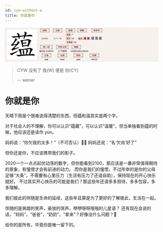 ```yaml
---
id: cyw-without-w
title: 你就是你
---
```


![YUN](./yun-explained.png)

> CYW 没有了 我(W) 便是 你(CY)
>
> -- wener

<!-- more -->

# 你就是你

天晴下雨是个很难说得清楚的东西，但蕴和温其实是两个字。

对于社会人的不理解，你可以认识“蕴藏”，可以认识“温暖”，但当单独看到蕴的时候，他应该还是读作 yùn。

妈妈说：“你欠我的太多！”（不可否认）🤷‍♂️
妈妈还说：“名‘欠肖’好了”

但你还是你，不应该携带我们的影子。

2020一个一点点起伏动荡的数字，但你能看到2100，那应该是一番非常值得期待的景象，有憧憬才会有前进的动力。
而你是我们的憧憬，不过所幸的是你的父母足够“大条”，不需要有心里压力（生活有压力了还请自助），保持现在的开心快乐就好。
不过其实开心快乐的可能是我们？那这些年还请多多担待，多多包容，多多理解。

我们彼此的伴随是生命的延续，这些年且算是为了更好的了解彼此，生活在一起。

伴随的是爽朗的笑声，豪放的哭声，咿咿呀呀哦哦的儿星语？
还有现在会说的话，“妈妈”，“爸爸”，“奶奶”，“拿来”？好像没什么问题？🤭

给你的是所有，毕竟你是唯一留下的。
